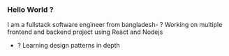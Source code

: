 ### Hello World ?
I am a fullstack software engineer from bangladesh- ? Working on multiple frontend and backend project using React and Nodejs
- ? Learning design patterns in depth
